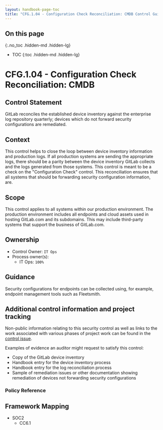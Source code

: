 ```yaml
---
layout: handbook-page-toc
title: "CFG.1.04 - Configuration Check Reconciliation: CMDB Control Guidance"
---
```


## On this page
{:.no_toc .hidden-md .hidden-lg}

- TOC
{:toc .hidden-md .hidden-lg}

# CFG.1.04 - Configuration Check Reconciliation: CMDB

## Control Statement

GitLab reconciles the established device inventory against the enterprise log repository quarterly; devices which do not forward security configurations are remediated.

## Context

This control helps to close the loop between device inventory information and production logs. If all production systems are sending the appropriate logs, there should be a parity between the device inventory GitLab collects and the logs generated from those systems. This control is meant to be a check on the "Configuration Check" control. This reconciliation ensures that all systems that should be forwarding security configuration information, are.

## Scope

This control applies to all systems within our production environment. The production environment includes all endpoints and cloud assets used in hosting GitLab.com and its subdomains. This may include third-party systems that support the business of GitLab.com.

## Ownership

* Control Owner: `IT Ops`
* Process owner(s): 
    * IT Ops: `100%`

## Guidance

Security configurations for endpoints can be collected using, for example, endpoint management tools such as Fleetsmith.

## Additional control information and project tracking

Non-public information relating to this security control as well as links to the work associated with various phases of project work can be found in the [control issue](https://gitlab.com/gitlab-com/gl-security/compliance/compliance/issues/787).

Examples of evidence an auditor might request to satisfy this control:

* Copy of the GitLab device inventory
* Handbook entry for the device inventory process
* Handbook entry for the log reconciliation process
* Sample of remediation issues or other documentation showing remediation of devices not forwarding security configurations

### Policy Reference

## Framework Mapping

* SOC2
  * CC6.1

